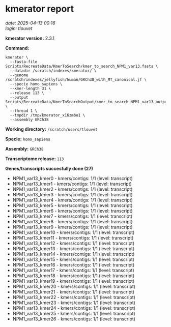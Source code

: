 # kmerator report
*date: 2025-04-13 00:16*  
*login: tlouvet*

**kmerator version:** 2.3.1

**Command:**

```
kmerator \
  --fasta-file Scripts/RecreateData/KmerToSearch/kmer_to_search_NPM1_var13.fasta \
  --datadir /scratch/indexes/kmerator/ \
  --genome /scratch/indexes/jellyfish/human/GRCh38_with_MT_canonical.jf \
  --specie homo_sapiens \
  --kmer-length 31 \
  --release 113 \
  --output Scripts/RecreateData/KmerToSearchOutput/kmer_to_search_NPM1_var13_output \
  --thread 1 \
  --tmpdir /tmp/kmerator_x16zmbo1 \
  --assembly GRCh38
```

**Working directory:** `/scratch/users/tlouvet`

**Specie:** `homo_sapiens`

**Assembly:** `GRCh38`

**Transcriptome release:** `113`

**Genes/transcripts succesfully done (27)**

- NPM1_var13_kmer0 - kmers/contigs: 1/1 (level: transcript)
- NPM1_var13_kmer1 - kmers/contigs: 1/1 (level: transcript)
- NPM1_var13_kmer2 - kmers/contigs: 1/1 (level: transcript)
- NPM1_var13_kmer3 - kmers/contigs: 1/1 (level: transcript)
- NPM1_var13_kmer4 - kmers/contigs: 1/1 (level: transcript)
- NPM1_var13_kmer5 - kmers/contigs: 1/1 (level: transcript)
- NPM1_var13_kmer6 - kmers/contigs: 1/1 (level: transcript)
- NPM1_var13_kmer7 - kmers/contigs: 1/1 (level: transcript)
- NPM1_var13_kmer8 - kmers/contigs: 1/1 (level: transcript)
- NPM1_var13_kmer9 - kmers/contigs: 1/1 (level: transcript)
- NPM1_var13_kmer10 - kmers/contigs: 1/1 (level: transcript)
- NPM1_var13_kmer11 - kmers/contigs: 1/1 (level: transcript)
- NPM1_var13_kmer12 - kmers/contigs: 1/1 (level: transcript)
- NPM1_var13_kmer13 - kmers/contigs: 1/1 (level: transcript)
- NPM1_var13_kmer14 - kmers/contigs: 1/1 (level: transcript)
- NPM1_var13_kmer15 - kmers/contigs: 1/1 (level: transcript)
- NPM1_var13_kmer16 - kmers/contigs: 1/1 (level: transcript)
- NPM1_var13_kmer17 - kmers/contigs: 1/1 (level: transcript)
- NPM1_var13_kmer18 - kmers/contigs: 1/1 (level: transcript)
- NPM1_var13_kmer19 - kmers/contigs: 1/1 (level: transcript)
- NPM1_var13_kmer20 - kmers/contigs: 1/1 (level: transcript)
- NPM1_var13_kmer21 - kmers/contigs: 1/1 (level: transcript)
- NPM1_var13_kmer22 - kmers/contigs: 1/1 (level: transcript)
- NPM1_var13_kmer23 - kmers/contigs: 1/1 (level: transcript)
- NPM1_var13_kmer24 - kmers/contigs: 1/1 (level: transcript)
- NPM1_var13_kmer25 - kmers/contigs: 1/1 (level: transcript)
- NPM1_var13_kmer26 - kmers/contigs: 1/1 (level: transcript)
